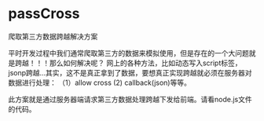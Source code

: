 # passCross
爬取第三方数据跨越解决方案

平时开发过程中我们通常爬取第三方的数据来模拟使用，但是存在的一个大问题就是跨越！！！那么如何解决呢？
网上的各种方法，比如动态写入script标签，jsonp跨越...其实，这不是真正拿到了数据，要想真正实现跨越就必须在服务器对数据进行处理：
（1）allow cross (2) callback(json)等等。

此方案就是通过服务器端请求第三方数据处理跨越下发给前端。请看node.js文件的代码。
